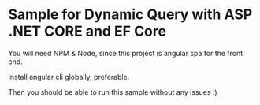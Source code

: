 # Sample for Dynamic Query with ASP .NET CORE and EF Core

You will need NPM & Node, since this project is angular spa for the front end.

Install angular cli globally, preferable.

Then you should be able to run this sample without any issues :)
